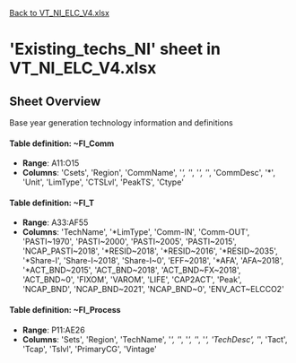 [Back to VT_NI_ELC_V4.xlsx](README.md)

# 'Existing_techs_NI' sheet in VT_NI_ELC_V4.xlsx

## Sheet Overview

Base year generation technology information and definitions

#### Table definition: ~FI_Comm
- **Range**: A11:O15
- **Columns**: 'Csets', 'Region', 'CommName', '*', '*', '*', '*', 'CommDesc', '*', 'Unit', 'LimType', 'CTSLvl', 'PeakTS', 'Ctype'

#### Table definition: ~FI_T
- **Range**: A33:AF55
- **Columns**: 'TechName', '*LimType', 'Comm-IN', 'Comm-OUT', 'PASTI\~1970', 'PASTI\~2000', 'PASTI\~2005', 'PASTI\~2015', 'NCAP_PASTI\~2018', '*RESID\~2018', '*RESID\~2016', '*RESID\~2035', '*Share-I', 'Share-I\~2018', 'Share-I\~0', 'EFF\~2018', '*AFA', 'AFA\~2018', '*ACT_BND\~2015', 'ACT_BND\~2018', 'ACT_BND\~FX\~2018', 'ACT_BND\~0', 'FIXOM', 'VAROM', 'LIFE', 'CAP2ACT', 'Peak', 'NCAP_BND', 'NCAP_BND\~2021', 'NCAP_BND\~0', 'ENV_ACT\~ELCCO2'

#### Table definition: ~FI_Process
- **Range**: P11:AE26
- **Columns**: 'Sets', 'Region', 'TechName', '*', '*', '*', '*', '*', 'TechDesc', '*', 'Tact', 'Tcap', 'Tslvl', 'PrimaryCG', 'Vintage'

